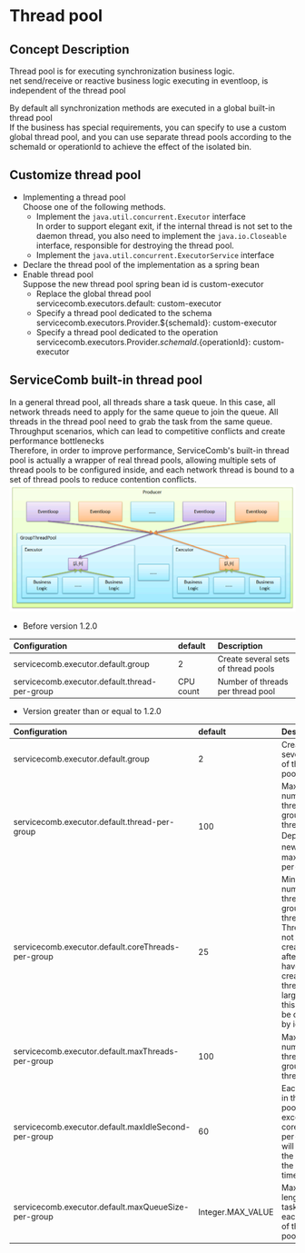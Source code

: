 # Thread pool

## Concept Description
Thread pool is for executing synchronization business logic.  
net send/receive or reactive business logic executing in eventloop, is independent of the thread pool  

By default all synchronization methods are executed in a global built-in thread pool  
If the business has special requirements, you can specify to use a custom global thread pool, and you can use separate thread pools according to the schemaId or operationId to achieve the effect of the isolated bin.  

## Customize thread pool  
* Implementing a thread pool  
  Choose one of the following methods.  
  * Implement the `java.util.concurrent.Executor` interface   
    In order to support elegant exit, if the internal thread is not set to the daemon thread, you also need to implement the `java.io.Closeable` interface, responsible for destroying the thread pool.  
  * Implement the `java.util.concurrent.ExecutorService` interface  
* Declare the thread pool of the implementation as a spring bean  
* Enable thread pool  
  Suppose the new thread pool spring bean id is custom-executor  
  * Replace the global thread pool  
    servicecomb.executors.default: custom-executor
  * Specify a thread pool dedicated to the schema    
    servicecomb.executors.Provider.${schemaId}: custom-executor
  * Specify a thread pool dedicated to the operation    
    servicecomb.executors.Provider.${schemaId}.${operationId}: custom-executor
  

## ServiceComb built-in thread pool  
In a general thread pool, all threads share a task queue. In this case, all network threads need to apply for the same queue to join the queue. All threads in the thread pool need to grab the task from the same queue. Throughput scenarios, which can lead to competitive conflicts and create performance bottlenecks  
Therefore, in order to improve performance, ServiceComb's built-in thread pool is actually a wrapper of real thread pools, allowing multiple sets of thread pools to be configured inside, and each network thread is bound to a set of thread pools to reduce contention conflicts.  
![](../assets/producer-default-executor.png)

* Before version 1.2.0  

| Configuration                                    | default      | Description                           |
| :----------------------------------------------- | :----------- | :------------------------------------ |
| servicecomb.executor.default.group               | 2            | Create several sets of thread pools   |
| servicecomb.executor.default.thread-per-group    | CPU count    | Number of threads per thread pool     |

* Version greater than or equal to 1.2.0

| Configuration                                       | default           | Description                                                               |
| :-------------------------------------------------- | :---------------- | :------------------------------------------------------------------------ |
| servicecomb.executor.default.group                  | 2                 | Create several sets of thread pools                                       |
| servicecomb.executor.default.thread-per-group       | 100               | Maximum number of threads per group of thread pools<br>Deprecated，new name：maxThreads-per-group        |
| servicecomb.executor.default.coreThreads-per-group  | 25                | Minimum number of threads per group of thread pools<br>Threads are not pre-created, but after they have been created, only threads larger than this value will be destroyed by idle. |
| servicecomb.executor.default.maxThreads-per-group   | 100               | Maximum number of threads per group of thread pools                       |
| servicecomb.executor.default.maxIdleSecond-per-group| 60                | Each thread in the thread pool that exceeds coreThreads-per-group will destroy the thread if the idle timeout |
| servicecomb.executor.default.maxQueueSize-per-group | Integer.MAX_VALUE | Maximum length of the task queue in each group of thread pools            |
